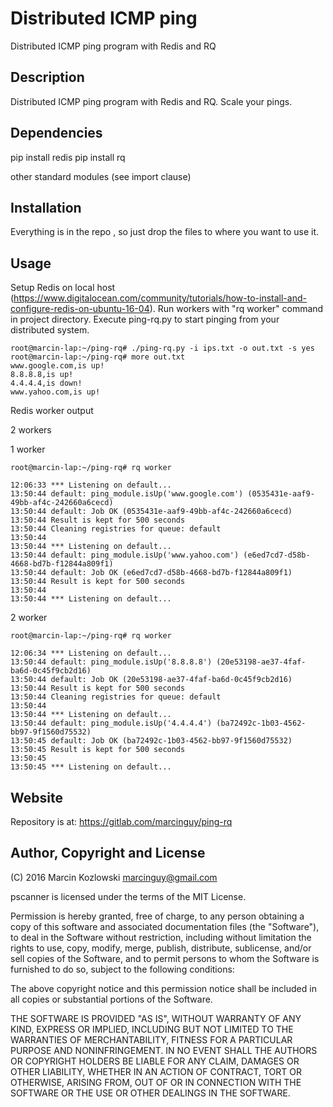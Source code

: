 # Distributed ICMP ping

Distributed ICMP ping program with Redis and RQ

## Description

Distributed ICMP ping program with Redis and RQ. Scale your pings.


## Dependencies

pip install redis
pip install rq

other standard modules (see import clause)


## Installation

Everything is in the repo , so just drop the files to where you want to use it.

## Usage

Setup Redis on local host (https://www.digitalocean.com/community/tutorials/how-to-install-and-configure-redis-on-ubuntu-16-04). Run workers with "rq worker" command in project directory. Execute ping-rq.py to start pinging from your distributed system.

```
root@marcin-lap:~/ping-rq# ./ping-rq.py -i ips.txt -o out.txt -s yes
root@marcin-lap:~/ping-rq# more out.txt
www.google.com,is up!
8.8.8.8,is up!
4.4.4.4,is down!
www.yahoo.com,is up!
```

Redis worker output

2 workers

1 worker

```
root@marcin-lap:~/ping-rq# rq worker

12:06:33 *** Listening on default...
13:50:44 default: ping_module.isUp('www.google.com') (0535431e-aaf9-49bb-af4c-242660a6cecd)
13:50:44 default: Job OK (0535431e-aaf9-49bb-af4c-242660a6cecd)
13:50:44 Result is kept for 500 seconds
13:50:44 Cleaning registries for queue: default
13:50:44 
13:50:44 *** Listening on default...
13:50:44 default: ping_module.isUp('www.yahoo.com') (e6ed7cd7-d58b-4668-bd7b-f12844a809f1)
13:50:44 default: Job OK (e6ed7cd7-d58b-4668-bd7b-f12844a809f1)
13:50:44 Result is kept for 500 seconds
13:50:44 
13:50:44 *** Listening on default...

```

2 worker

```
root@marcin-lap:~/ping-rq# rq worker

12:06:34 *** Listening on default...
13:50:44 default: ping_module.isUp('8.8.8.8') (20e53198-ae37-4faf-ba6d-0c45f9cb2d16)
13:50:44 default: Job OK (20e53198-ae37-4faf-ba6d-0c45f9cb2d16)
13:50:44 Result is kept for 500 seconds
13:50:44 Cleaning registries for queue: default
13:50:44 
13:50:44 *** Listening on default...
13:50:44 default: ping_module.isUp('4.4.4.4') (ba72492c-1b03-4562-bb97-9f1560d75532)
13:50:45 default: Job OK (ba72492c-1b03-4562-bb97-9f1560d75532)
13:50:45 Result is kept for 500 seconds
13:50:45 
13:50:45 *** Listening on default...
```




## Website

Repository is at: https://gitlab.com/marcinguy/ping-rq

## Author, Copyright and License

(C) 2016 Marcin Kozlowski <marcinguy@gmail.com>

pscanner is licensed under the terms of the MIT License.

Permission is hereby granted, free of charge, to any person obtaining a copy of
this software and associated documentation files (the "Software"), to deal in
the Software without restriction, including without limitation the rights to
use, copy, modify, merge, publish, distribute, sublicense, and/or sell copies
of the Software, and to permit persons to whom the Software is furnished to do
so, subject to the following conditions:

The above copyright notice and this permission notice shall be included in all
copies or substantial portions of the Software.

THE SOFTWARE IS PROVIDED "AS IS", WITHOUT WARRANTY OF ANY KIND, EXPRESS OR
IMPLIED, INCLUDING BUT NOT LIMITED TO THE WARRANTIES OF MERCHANTABILITY,
FITNESS FOR A PARTICULAR PURPOSE AND NONINFRINGEMENT. IN NO EVENT SHALL THE
AUTHORS OR COPYRIGHT HOLDERS BE LIABLE FOR ANY CLAIM, DAMAGES OR OTHER
LIABILITY, WHETHER IN AN ACTION OF CONTRACT, TORT OR OTHERWISE, ARISING FROM,
OUT OF OR IN CONNECTION WITH THE SOFTWARE OR THE USE OR OTHER DEALINGS IN THE
SOFTWARE.

